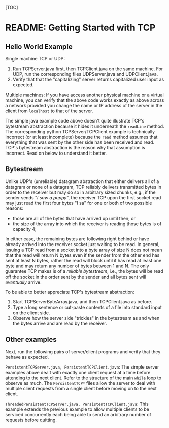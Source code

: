 [TOC]

# README: Getting Started with TCP #

## Hello World Example ##

Single machine TCP or UDP:

1. Run TCPServer.java first, then TCPClient.java on the same machine. For UDP, run the corresponding files UDPServer.java and UDPClient.java.
2. Verify that that the "capitalizing" server returns capitalized user input as expected.

Multiple machines: If you have access another physical machine or a virtual machine, you can verify that the above code works exactly as above across a network provided you change the name or IP address of the server in the client from `localhost` to that of the server.

The simple java example code above doesn't quite illustrate TCP's bytestream abstraction because it hides it underneath the `readLine` method. The corresponding python TCPServer/TCPClient example is technically incorrect (or at least incomplete) because the `read` method assumes that everything that was sent by the other side has been received and read. TCP's bytestream abstraction is the reason why that assumption is incorrect. Read on below to understand it better.

## Bytestream ##

Unlike UDP's (unreliable) datagram abstraction that either delivers all of a datagram or none of a datagram, TCP reliably delivers transmitted bytes in order to the receiver but may do so in arbitrary sized chunks, e.g., if the sender sends "*I saw a puppy*", the receiver TCP upon the first socket read may just read the first four bytes "I sa" for one or both of two possible reasons:

* those are all of the bytes that have arrived up until then; or 
* the size of the array into which the receiver is reading those bytes is of capacity 4;

In either case, the remaining bytes are following right behind or have already arrived into the receiver socket just waiting to be read. In general, issuing a TCP read from a socket into a byte array of size N does not mean that the read will return N bytes even if the sender from the other end has sent at least N bytes, rather the read will block until it has read at least one byte and may return any number of bytes between 1 and N. The only guarantee TCP makes is of a *reliable bytestream*, i.e., the bytes will be read off the socket in the order sent by the sender and all bytes sent will *eventually* arrive.

To be able to better appreciate TCP's bytestream abstraction:

1. Start TCPServerByteArray.java, and then TCPClient.java as before.
2. Type a long sentence or cut-paste contents of a file into standard input on the client side.
3. Observe how the server side "trickles" in the bytestream as and when the bytes arrive and are read by the receiver.

## Other examples ##

Next, run the following pairs of server/client programs and verify that they behave as expected.

`PersistentTCPServer.java, PersistentTCPClient.java`: The simple server examples above dealt with exactly one client request at a time before attending to the next client. Refer to the structure of the main `while` loop to observe as much. The `PersistentTCP*` files allow the server to deal with multiple client requests from a single client before moving on to the next client.

`ThreadedPersistentTCPServer.java, PersistentTCPClient.java`: This example extends the previous example to allow multiple clients to be serviced concurrently each being able to send an arbitrary number of requests before quitting.